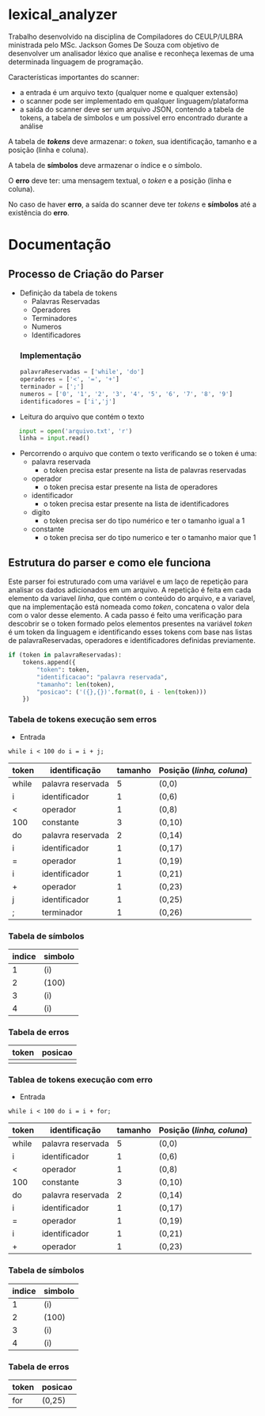 # lexical_analyzer

Trabalho desenvolvido na disciplina de Compiladores do CEULP/ULBRA ministrada pelo MSc. Jackson Gomes De Souza com objetivo de desenvolver um analisador léxico que analise e reconheça lexemas de uma determinada linguagem de programação.

Características importantes do scanner:
* a entrada é um arquivo texto (qualquer nome e qualquer extensão)
* o scanner pode ser implementado em qualquer linguagem/plataforma
* a saída do scanner deve ser um arquivo JSON, contendo a tabela de tokens, a tabela de símbolos e um possível erro encontrado durante a análise

A tabela de ***tokens*** deve armazenar: o *token*, sua identificação, tamanho e a posição (linha e coluna).

A tabela de **símbolos** deve armazenar o índice e o símbolo.

O **erro** deve ter: uma mensagem textual, o *token* e a posição (linha e coluna).

No caso de haver **erro**, a saída do scanner deve ter *tokens* e **símbolos** até a existência do **erro**.

# Documentação
## Processo de Criação do Parser

* Definição da tabela de tokens
    * Palavras Reservadas
    * Operadores
    * Terminadores
    * Numeros
    * Identificadores
    ### Implementação
    ```python
   palavraReservadas = ['while', 'do']
   operadores = ['<', '=', '+']
   terminador = [';']
   numeros = ['0', '1', '2', '3', '4', '5', '6', '7', '8', '9']
   identificadores = ['i','j']
    ```
* Leitura do arquivo que contém o texto
```python
   input = open('arquivo.txt', 'r')
   linha = input.read()
```
* Percorrendo o arquivo que contem o texto verificando se o token é uma:
    * palavra reservada
        * o token precisa estar presente na lista de palavras reservadas
    * operador
        * o token precisa estar presente na lista de operadores
    * identificador
        * o token precisa estar presente na lista de identificadores
    * digito
        * o token precisa ser do tipo numérico e ter o tamanho igual a 1
    * constante
        * o token precisa ser do tipo numerico e ter o tamanho maior que 1

##  Estrutura do parser e como ele funciona 

Este parser foi estruturado com uma variável e um laço de repetição para analisar os dados adicionados em um arquivo.  A repetição é feita em cada elemento da variavel *linha*, que contém o conteúdo do arquivo, e a variavel, que na implementação está nomeada como *token*, concatena o valor dela com o valor desse elemento. A cada passo é feito uma verificação para descobrir se o token formado pelos elementos presentes na variável *token* é um token da linguagem e identificando esses tokens com base nas listas de palavraReservadas, operadores e identificadores definidas previamente.

```python
if (token in palavraReservadas):
    tokens.append({
        "token": token,
        "identificacao": "palavra reservada",
        "tamanho": len(token),
        "posicao": ('({},{})'.format(0, i - len(token)))
    })
```


### Tabela de tokens execução sem erros
* Entrada 
```
while i < 100 do i = i + j;
```

| token | identificação     | tamanho | Posição (*linha, coluna*) |
|-------|-------------------|---------|---------------------------|
| while | palavra reservada | 5       | (0,0)                     |
| i     | identificador     | 1       | (0,6)                     |
| <     | operador          | 1       | (0,8)                     |
| 100   | constante         | 3       | (0,10)                    |
| do    | palavra reservada | 2       | (0,14)                    |
| i     | identificador     | 1       | (0,17)                    |
| =     | operador          | 1       | (0,19)                    |
| i     | identificador     | 1       | (0,21)                    |
| +     | operador          | 1       | (0,23)                    |
| j     | identificador     | 1       | (0,25)                    |
| ;     | terminador        | 1       | (0,26)                    |


### Tabela de símbolos

|indice|simbolo|
|------|-------|
|1     |(i)    |
|2     |(100)  |
|3     |(i)    |
|4     |(i)    |

### Tabela de erros 

|token|posicao|
|-----|-------|
|     |       |

### Tablea de tokens execução com erro
* Entrada 
```
while i < 100 do i = i + for;
```

| token | identificação     | tamanho | Posição (*linha, coluna*) |
|-------|-------------------|---------|---------------------------|
| while | palavra reservada | 5       | (0,0)                     |
| i     | identificador     | 1       | (0,6)                     |
| <     | operador          | 1       | (0,8)                     |
| 100   | constante         | 3       | (0,10)                    |
| do    | palavra reservada | 2       | (0,14)                    |
| i     | identificador     | 1       | (0,17)                    |
| =     | operador          | 1       | (0,19)                    |
| i     | identificador     | 1       | (0,21)                    |
| +     | operador          | 1       | (0,23)                    |


### Tabela de símbolos

|indice|simbolo|
|------|-------|
|1     |(i)    |
|2     |(100)  |
|3     |(i)    |
|4     |(i)    |

### Tabela de erros 

|token|posicao|
|-----|-------|
| for | (0,25) |
